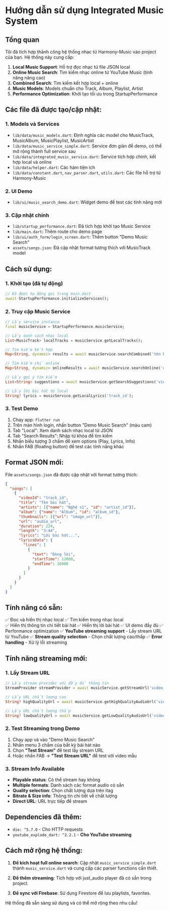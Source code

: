 # Hướng dẫn sử dụng Integrated Music System

## Tổng quan
Tôi đã tích hợp thành công hệ thống nhạc từ Harmony-Music vào project của bạn. Hệ thống này cung cấp:

1. **Local Music Support**: Hỗ trợ đọc nhạc từ file JSON local
2. **Online Music Search**: Tìm kiếm nhạc online từ YouTube Music (tính năng nâng cao)
3. **Combined Search**: Tìm kiếm kết hợp local + online
4. **Music Models**: Models chuẩn cho Track, Album, Playlist, Artist
5. **Performance Optimization**: Khởi tạo tối ưu trong StartupPerformance

## Các file đã được tạo/cập nhật:

### 1. Models và Services
- `lib/data/music_models.dart`: Định nghĩa các model cho MusicTrack, MusicAlbum, MusicPlaylist, MusicArtist
- `lib/data/music_service_simple.dart`: Service đơn giản để demo, có thể mở rộng thành full service sau
- `lib/data/integrated_music_service.dart`: Service tích hợp chính, kết hợp local và online
- `lib/data/helper.dart`: Các hàm tiện ích
- `lib/data/constant.dart`, `nav_parser.dart`, `utils.dart`: Các file hỗ trợ từ Harmony-Music

### 2. UI Demo
- `lib/ui/music_search_demo.dart`: Widget demo để test các tính năng mới

### 3. Cập nhật chính
- `lib/startup_performance.dart`: Đã tích hợp khởi tạo Music Service
- `lib/main.dart`: Thêm route cho demo page
- `lib/ui/auth_form/login_screen.dart`: Thêm button "Demo Music Search"
- `assets/songs.json`: Đã cập nhật format tương thích với MusicTrack model

## Cách sử dụng:

### 1. Khởi tạo (đã tự động)
```dart
// Đã được tự động gọi trong main.dart
await StartupPerformance.initializeServices();
```

### 2. Truy cập Music Service
```dart
// Lấy service instance
final musicService = StartupPerformance.musicService;

// Lấy danh sách nhạc local
List<MusicTrack> localTracks = musicService.getLocalTracks();

// Tìm kiếm kết hợp
Map<String, dynamic> results = await musicService.searchCombined('tên bài hát');

// Tìm kiếm chỉ online
Map<String, dynamic> onlineResults = await musicService.searchOnline('query');

// Lấy gợi ý tìm kiếm
List<String> suggestions = await musicService.getSearchSuggestions('vietnam');

// Lấy lời bài hát từ local
String? lyrics = musicService.getLocalLyrics('track_id');
```

### 3. Test Demo
1. Chạy app: `flutter run`
2. Trên màn hình login, nhấn button "Demo Music Search" (màu cam)
3. Tab "Local": Xem danh sách nhạc local từ JSON
4. Tab "Search Results": Nhập từ khóa để tìm kiếm
5. Nhấn biểu tượng 3 chấm để xem options (Play, Lyrics, Info)
6. Nhấn FAB (floating button) để test các tính năng khác

## Format JSON mới:

File `assets/songs.json` đã được cập nhật với format tương thích:

```json
{
  "songs": [
    {
      "videoId": "track_id",
      "title": "Tên bài hát",
      "artists": [{"name": "Nghệ sĩ", "id": "artist_id"}],
      "album": {"name": "Album", "id": "album_id"},
      "thumbnails": [{"url": "image_url"}],
      "url": "audio_url",
      "duration": 224,
      "length": "3:44",
      "lyrics": "Lời bài hát...",
      "lyricsData": {
        "lines": [
          {
            "text": "Dòng lời",
            "startTime": 12000,
            "endTime": 16000
          }
        ]
      }
    }
  ]
}
```

## Tính năng có sẵn:
✅ Đọc và hiển thị nhạc local
✅ Tìm kiếm trong nhạc local  
✅ Hiển thị thông tin chi tiết bài hát
✅ Hiển thị lời bài hát
✅ UI demo đầy đủ
✅ Performance optimization
✅ **YouTube streaming support** - Lấy stream URL từ YouTube
✅ **Stream quality selection** - Chọn chất lượng cao/thấp
✅ **Error handling** - Xử lý lỗi streaming

## Tính năng streaming mới:

### 1. Lấy Stream URL
```dart
// Lấy stream provider với đầy đủ thông tin
StreamProvider streamProvider = await musicService.getStreamUrl('video_id');

// Lấy URL chất lượng cao
String? highQualityUrl = await musicService.getHighQualityAudioUrl('video_id');

// Lấy URL chất lượng thấp  
String? lowQualityUrl = await musicService.getLowQualityAudioUrl('video_id');
```

### 2. Test Streaming trong Demo
1. Chạy app và vào "Demo Music Search"
2. Nhấn menu 3 chấm của bất kỳ bài hát nào
3. Chọn **"Test Stream"** để test lấy stream URL
4. Hoặc nhấn FAB → **"Test Stream URL"** để test với video mẫu

### 3. Stream Info Available
- **Playable status**: Có thể stream hay không
- **Multiple formats**: Danh sách các format audio có sẵn
- **Quality selection**: Chọn chất lượng dựa trên itag
- **Bitrate & Size info**: Thông tin chi tiết về chất lượng
- **Direct URL**: URL trực tiếp để stream

## Dependencies đã thêm:
- `dio: ^5.7.0` - Cho HTTP requests
- `youtube_explode_dart: ^2.2.1` - **Cho YouTube streaming**

## Cách mở rộng hệ thống:

1. **Để kích hoạt full online search**: Cập nhật `music_service_simple.dart` thành `music_service.dart` và cung cấp các parser functions cần thiết.

2. **Để thêm streaming**: Tích hợp với just_audio player đã có sẵn trong project.

3. **Để sync với Firebase**: Sử dụng Firestore để lưu playlists, favorites.

Hệ thống đã sẵn sàng sử dụng và có thể mở rộng theo nhu cầu!
